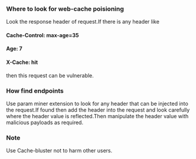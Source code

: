 ### Where  to look for web-cache poisioning
Look the response header of request.If there is any header like
#### Cache-Control: max-age=35
#### Age: 7
#### X-Cache: hit
then this request can be vulnerable.
### How find endpoints
Use param miner extension to look for any header that can be injected into the request.If found then add the header into  the request and look carefully where the
header value is reflected.Then manipulate the header value with malicious payloads as required.
### Note
Use Cache-bluster not to harm other users.
